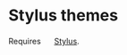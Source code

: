 # Stylus themes

Requires <img width="16" src="https://addons.cdn.mozilla.net/user-media/addon_icons/814/814814-64.png"> [Stylus](https://github.com/openstyles/stylus).
